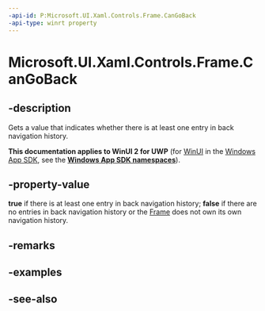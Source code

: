 ```yaml
---
-api-id: P:Microsoft.UI.Xaml.Controls.Frame.CanGoBack
-api-type: winrt property
---
```


<!-- Property syntax
public bool CanGoBack { get; }
-->

# Microsoft.UI.Xaml.Controls.Frame.CanGoBack

## -description
Gets a value that indicates whether there is at least one entry in back navigation history.

**This documentation applies to WinUI 2 for UWP** (for [WinUI](/windows/apps/winui/winui3/) in the [Windows App SDK](/windows/apps/windows-app-sdk/), see the **[Windows App SDK namespaces](/windows/windows-app-sdk/api/winrt/)**).

## -property-value
**true** if there is at least one entry in back navigation history; **false** if there are no entries in back navigation history or the [Frame](frame.md) does not own its own navigation history.

## -remarks

## -examples

## -see-also
